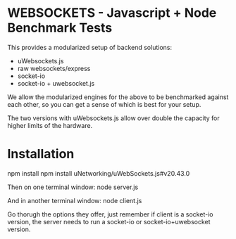 # WEBSOCKETS - Javascript + Node Benchmark Tests

This provides a modularized setup of backend solutions:
- uWebsockets.js
- raw websockets/express
- socket-io
- socket-io + uwebsocket.js

We allow the modularized engines for the above to be benchmarked against each other, so you can get a sense of which is best for your setup.

The two versions with uWebsockets.js allow over double the capacity for higher limits of the hardware.

# Installation
npm install
npm install uNetworking/uWebSockets.js#v20.43.0

Then on one terminal window:
node server.js

And in another terminal window:
node client.js

Go thorugh the options they offer, just remember if client is a socket-io version, the server needs to run a socket-io or socket-io+uwebsocket version.

